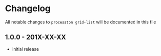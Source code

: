# Changelog

All notable changes to `processton grid-list` will be documented in this file

## 1.0.0 - 201X-XX-XX

- initial release
